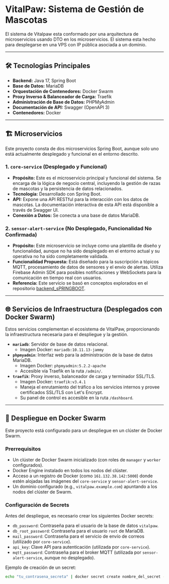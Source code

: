 # VitalPaw: Sistema de Gestión de Mascotas

El sistema de Vitalpaw esta conformado por una arquitectura de microservicios usando DTO en los microservicios. El sistema esta hecho para desplegarse en una VPS con IP pública asociada a un dominio.

---

## 🛠️ Tecnologías Principales

* **Backend:** Java 17, Spring Boot
* **Base de Datos:** MariaDB
* **Orquestación de Contenedores:** Docker Swarm
* **Proxy Inverso & Balanceador de Carga:** Traefik
* **Administración de Base de Datos:** PHPMyAdmin
* **Documentación de API:** Swagger (OpenAPI 3)
* **Contenedores:** Docker

---

## 🏗️ Microservicios

Este proyecto consta de dos microservicios Spring Boot, aunque solo uno está actualmente desplegado y funcional en el entorno descrito.

### 1. `core-service` (Desplegado y Funcional)

* **Propósito:** Este es el microservicio principal y funcional del sistema. Se encarga de la lógica de negocio central, incluyendo la gestión de razas de mascotas y la persistencia de datos relacionados.
* **Tecnología:** Desarrollado con Spring Boot.
* **API:** Expone una API RESTful para la interacción con los datos de mascotas. La documentación interactiva de esta API está disponible a través de Swagger UI.
* **Conexión a Datos:** Se conecta a una base de datos MariaDB.

### 2. `sensor-alert-service` (No Desplegado, Funcionalidad No Confirmada)

* **Propósito:** Este microservicio se incluye como una plantilla de diseño y funcionalidad, aunque no ha sido desplegado en el entorno actual y su operativa no ha sido completamente validada.
* **Funcionalidad Propuesta:** Está diseñado para la suscripción a tópicos MQTT, procesamiento de datos de sensores y el envío de alertas. Utiliza Firebase Admin SDK para posibles notificaciones y WebSockets para la comunicación en tiempo real con usuarios.
* **Referencia:** Este servicio se basó en conceptos explorados en el repositorio [backend_sPRINGBOOT](https://github.com/AlvarezDiego26/backend_sPRINGBOOT.git).

---

## 🌐 Servicios de Infraestructura (Desplegados con Docker Swarm)

Estos servicios complementan el ecosistema de VitalPaw, proporcionando la infraestructura necesaria para el despliegue y la gestión.

* **`mariadb`**: Servidor de base de datos relacional.
    * Imagen Docker: `mariadb:10.11.13-jammy`
* **`phpmyadmin`**: Interfaz web para la administración de la base de datos MariaDB.
    * Imagen Docker: `phpmyadmin:5.2.2-apache`
    * Accesible vía Traefik en la ruta `/admin/`.
* **`traefik`**: Proxy inverso, balanceador de carga y terminador SSL/TLS.
    * Imagen Docker: `traefik:v3.4.1`
    * Maneja el enrutamiento del tráfico a los servicios internos y provee certificados SSL/TLS con Let's Encrypt.
    * Su panel de control es accesible en la ruta `/dashboard`.

---

## 🚀 Despliegue en Docker Swarm

Este proyecto está configurado para un despliegue en un clúster de Docker Swarm.

### Prerrequisitos

* Un clúster de Docker Swarm inicializado (con roles de `manager` y `worker` configurados).
* Docker Engine instalado en todos los nodos del clúster.
* Acceso a un registro de Docker (como `161.132.38.142:5000`) donde estén alojadas las imágenes del `core-service` y `sensor-alert-service`.
* Un dominio configurado (e.g., `vitalpaw.example.com`) apuntando a los nodos del clúster de Swarm.

### Configuración de Secrets

Antes del despliegue, es necesario crear los siguientes Docker secrets:

* `db_password`: Contraseña para el usuario de la base de datos `vitalpaw`.
* `db_root_password`: Contraseña para el usuario `root` de MariaDB.
* `mail_password`: Contraseña para el servicio de envío de correos (utilizado por `core-service`).
* `api_key`: Clave API para autenticación (utilizada por `core-service`).
* `mqtt_password`: Contraseña para el broker MQTT (utilizada por `sensor-alert-service`, aunque no desplegado).

Ejemplo de creación de un secret:
```bash
echo "tu_contrasena_secreta" | docker secret create nombre_del_secret -
